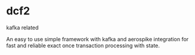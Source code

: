 # dcf2
kafka related

An easy to use simple framework with kafka and aerospike integration 
for fast and reliable exact once transaction processing with state.
